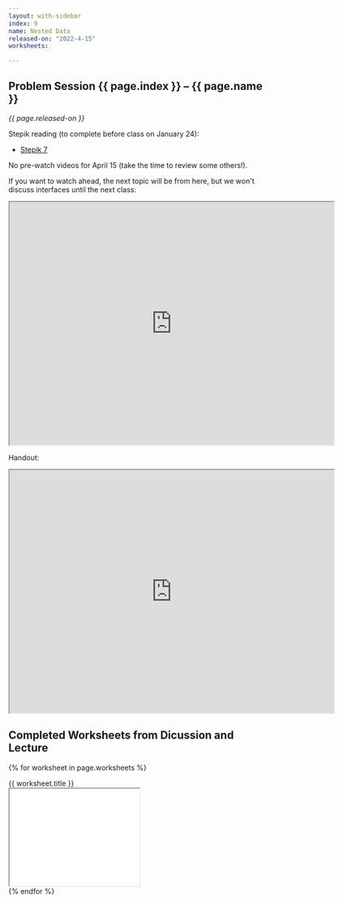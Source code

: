 ```yaml
---
layout: with-sidebar
index: 9
name: Nested Data
released-on: "2022-4-15"
worksheets:

---
```


## Problem Session {{ page.index }} – {{ page.name }}

_{{ page.released-on }}_

Stepik reading (to complete before class on January 24):
- [Stepik 7](https://stepik.org/lesson/584041/step/10?unit=578810)

No pre-watch videos for April 15 (take the time to review some others!).

If you want to watch ahead, the next topic will be from here, but we won't
discuss interfaces until the next class:

<iframe src="https://drive.google.com/file/d/1FsiNPr6N5yiFymHtwCdDHYHt03mWNw_Q/preview" width="640" height="480" allow="autoplay"></iframe>

Handout:

<iframe src="https://drive.google.com/file/d/1n7L9htMXqHneP0HFahuxucobzNIgR-kd/preview" width="640" height="480" allow="autoplay"></iframe>

## Completed Worksheets from Dicussion and Lecture

{% for worksheet in page.worksheets %}
<div class="worksheetBox">
{{ worksheet.title }}
<br>
<iframe src="{{ worksheet.url }}/preview" width="256" height="192" allow="autoplay"></iframe>
</div>
{% endfor %}